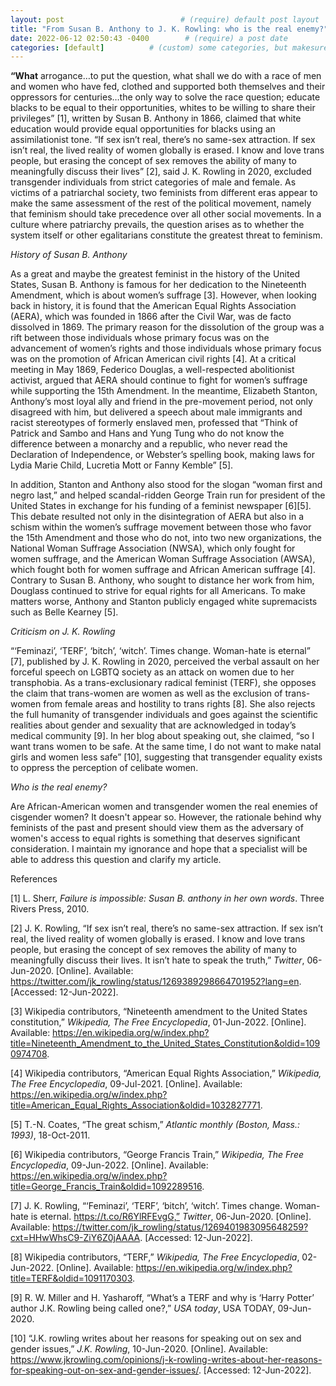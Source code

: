 ```yaml
---
layout: post                          # (require) default post layout
title: "From Susan B. Anthony to J. K. Rowling: who is the real enemy?"                   # (require) a string title
date: 2022-06-12 02:50:43 -0400        # (require) a post date
categories: [default]          # (custom) some categories, but makesure these categories already exists inside path of `category/`
---
```


**“What** arrogance…to put the question, what shall we do with a race of men and women who have fed, clothed and supported both themselves and their oppressors for centuries…the only way to solve the race question; educate blacks to be equal to their opportunities, whites to be willing to share their privileges” [1], written by Susan B. Anthony in 1866, claimed that white education would provide equal opportunities for blacks using an assimilationist tone. “If sex isn’t real, there’s no same-sex attraction. If sex isn’t real, the lived reality of women globally is erased. I know and love trans people, but erasing the concept of sex removes the ability of many to meaningfully discuss their lives” [2], said J. K. Rowling in 2020, excluded transgender individuals from strict categories of male and female. As victims of a patriarchal society, two feminists from different eras appear to make the same assessment of the rest of the political movement, namely that feminism should take precedence over all other social movements. In a culture where patriarchy prevails, the question arises as to whether the system itself or other egalitarians constitute the greatest threat to feminism.

_History of Susan B. Anthony_

As a great and maybe the greatest feminist in the history of the United States, Susan B. Anthony is famous for her dedication to the Nineteenth Amendment, which is about women’s suffrage [3]. However, when looking back in history, it is found that the American Equal Rights Association (AERA), which was founded in 1866 after the Civil War, was de facto dissolved in 1869. The primary reason for the dissolution of the group was a rift between those individuals whose primary focus was on the advancement of women’s rights and those individuals whose primary focus was on the promotion of African American civil rights [4]. At a critical meeting in May 1869, Federico Douglas, a well-respected abolitionist activist, argued that AERA should continue to fight for women’s suffrage while supporting the 15th Amendment. In the meantime, Elizabeth Stanton, Anthony’s most loyal ally and friend in the pre-movement period, not only disagreed with him, but delivered a speech about male immigrants and racist stereotypes of formerly enslaved men, professed that “Think of Patrick and Sambo and Hans and Yung Tung who do not know the difference between a monarchy and a republic, who never read the Declaration of Independence, or Webster’s spelling book, making laws for Lydia Marie Child, Lucretia Mott or Fanny Kemble” [5].

In addition, Stanton and Anthony also stood for the slogan “woman first and negro last,” and helped scandal-ridden George Train run for president of the United States in exchange for his funding of a feminist newspaper [6][5]. This debate resulted not only in the disintegration of AERA but also in a schism within the women’s suffrage movement between those who favor the 15th Amendment and those who do not, into two new organizations, the National Woman Suffrage Association (NWSA), which only fought for women suffrage, and the American Woman Suffrage Association (AWSA), which fought both for women suffrage and African American suffrage [4]. Contrary to Susan B. Anthony, who sought to distance her work from him, Douglass continued to strive for equal rights for all Americans. To make matters worse, Anthony and Stanton publicly engaged white supremacists such as Belle Kearney [5].

_Criticism on J. K. Rowling_

“‘Feminazi’, ‘TERF’, ‘bitch’, ‘witch’. Times change. Woman-hate is eternal” [7], published by J. K. Rowling in 2020, perceived the verbal assault on her forceful speech on LGBTQ society as an attack on women due to her transphobia. As a trans-exclusionary radical feminist (TERF), she opposes the claim that trans-women are women as well as the exclusion of trans-women from female areas and hostility to trans rights [8]. She also rejects the full humanity of transgender individuals and goes against the scientific realities about gender and sexuality that are acknowledged in today’s medical community [9]. In her blog about speaking out, she claimed, “so I want trans women to be safe. At the same time, I do not want to make natal girls and women less safe” [10], suggesting that transgender equality exists to oppress the perception of celibate women.

_Who is the real enemy?_

Are African-American women and transgender women the real enemies of cisgender women? It doesn't appear so. However, the rationale behind why feminists of the past and present should view them as the adversary of women's access to equal rights is something that deserves significant consideration. I maintain my ignorance and hope that a specialist will be able to address this question and clarify my article.

References

[1] L. Sherr, _Failure is impossible: Susan B. anthony in her own words_. Three Rivers Press, 2010.

[2] J. K. Rowling, “If sex isn’t real, there’s no same-sex attraction. If sex isn’t real, the lived reality of women globally is erased. I know and love trans people, but erasing the concept of sex removes the ability of many to meaningfully discuss their lives. It isn’t hate to speak the truth,” _Twitter_, 06-Jun-2020. [Online]. Available: https://twitter.com/jk_rowling/status/1269389298664701952?lang=en. [Accessed: 12-Jun-2022].

[3] Wikipedia contributors, “Nineteenth amendment to the United States constitution,” _Wikipedia, The Free Encyclopedia_, 01-Jun-2022. [Online]. Available: https://en.wikipedia.org/w/index.php?title=Nineteenth_Amendment_to_the_United_States_Constitution&oldid=1090974708.

[4] Wikipedia contributors, “American Equal Rights Association,” _Wikipedia, The Free Encyclopedia_, 09-Jul-2021. [Online]. Available: https://en.wikipedia.org/w/index.php?title=American_Equal_Rights_Association&oldid=1032827771.

[5] T.-N. Coates, “The great schism,” _Atlantic monthly (Boston, Mass.: 1993)_, 18-Oct-2011.

[6] Wikipedia contributors, “George Francis Train,” _Wikipedia, The Free Encyclopedia_, 09-Jun-2022. [Online]. Available: https://en.wikipedia.org/w/index.php?title=George_Francis_Train&oldid=1092289516.

[7] J. K. Rowling, “‘Feminazi’, ‘TERF’, ‘bitch’, ‘witch’. Times change. Woman-hate is eternal. https://t.co/R6YlRFEvgG,” _Twitter_, 06-Jun-2020. [Online]. Available: https://twitter.com/jk_rowling/status/1269401983095648259?cxt=HHwWhsC9-ZiY6Z0jAAAA. [Accessed: 12-Jun-2022].

[8] Wikipedia contributors, “TERF,” _Wikipedia, The Free Encyclopedia_, 02-Jun-2022. [Online]. Available: https://en.wikipedia.org/w/index.php?title=TERF&oldid=1091170303.

[9] R. W. Miller and H. Yasharoff, “What’s a TERF and why is ‘Harry Potter’ author J.K. Rowling being called one?,” _USA today_, USA TODAY, 09-Jun-2020.

[10] “J.K. rowling writes about her reasons for speaking out on sex and gender issues,” _J.K. Rowling_, 10-Jun-2020. [Online]. Available: https://www.jkrowling.com/opinions/j-k-rowling-writes-about-her-reasons-for-speaking-out-on-sex-and-gender-issues/. [Accessed: 12-Jun-2022].
